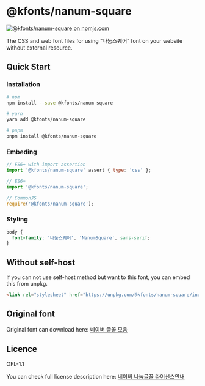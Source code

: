# @kfonts/nanum-square

[![@kfonts/nanum-square on npmjs.com](https://img.shields.io/npm/v/%40kfonts%2Fnanum-square)](https://www.npmjs.com/package/@kfonts/nanum-square)

The CSS and web font files for using &OpenCurlyDoubleQuote;나눔스퀘어&CloseCurlyDoubleQuote; font on your website without external resource.

## Quick Start

### Installation

```sh
# npm
npm install --save @kfonts/nanum-square

# yarn
yarn add @kfonts/nanum-square

# pnpm
pnpm install @kfonts/nanum-square
```

### Embeding

```js
// ES6+ with import assertion
import '@kfonts/nanum-square' assert { type: 'css' };

// ES6+
import '@kfonts/nanum-square';

// CommonJS
require('@kfonts/nanum-square');
```

### Styling

```css
body {
  font-family: '나눔스퀘어', 'NanumSquare', sans-serif;
}
```

## Without self-host

If you can not use self-host method but want to this font, you can embed this from unpkg.

```html
<link rel="stylesheet" href="https://unpkg.com/@kfonts/nanum-square/index.css" />
```

## Original font

Original font can download here: [네이버 글꼴 모음](https://hangeul.naver.com/font)

## Licence

OFL-1.1

You can check full license description here: [네이버 나눔글꼴 라이선스안내](https://help.naver.com/service/30016/contents/18088?osType=PC&lang=ko)

